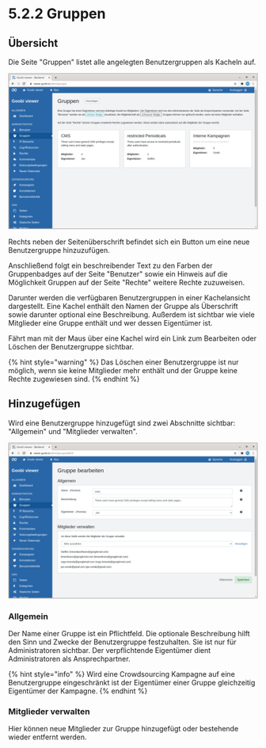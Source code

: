 # 5.2.2 Gruppen

## Übersicht

Die Seite "Gruppen" listet alle angelegten Benutzergruppen als Kacheln auf.

![&#xDC;bersicht der angelegten Benutzergruppen](../../.gitbook/assets/5.2.2_de_gruppen.png)

Rechts neben der Seitenüberschrift befindet sich ein Button um eine neue Benutzergruppe hinzuzufügen.

Anschließend folgt ein beschreibender Text zu den Farben der Gruppenbadges auf der Seite "Benutzer" sowie ein Hinweis auf die Möglichkeit Gruppen auf der Seite "Rechte" weitere Rechte zuzuweisen.

Darunter werden die verfügbaren Benutzergruppen in einer Kachelansicht dargestellt. Eine Kachel enthält den Namen der Gruppe als Überschrift sowie darunter optional eine Beschreibung. Außerdem ist sichtbar wie viele Mitglieder eine Gruppe enthält und wer dessen Eigentümer ist.

Fährt man mit der Maus über eine Kachel wird ein Link zum Bearbeiten oder Löschen der Benutzergruppe sichtbar.

{% hint style="warning" %}
Das Löschen einer Benutzergruppe ist nur möglich, wenn sie keine Mitglieder mehr enthält und der Gruppe keine Rechte zugewiesen sind. 
{% endhint %}

## Hinzugefügen

Wird eine Benutzergruppe hinzugefügt sind zwei Abschnitte sichtbar: "Allgemein" und "Mitglieder verwalten".

![Die Abschnitte &quot;Allgemein&quot; und &quot;Mitglieder verwalten](../../.gitbook/assets/5.2.2_de_bearbeiten.png)

### Allgemein

Der Name einer Gruppe ist ein Pflichtfeld. Die optionale Beschreibung hilft den Sinn und Zwecke der Benutzergruppe festzuhalten. Sie ist nur für Administratoren sichtbar. Der verpflichtende Eigentümer dient Administratoren als Ansprechpartner.

{% hint style="info" %}
Wird eine Crowdsourcing Kampagne auf eine Benutzergruppe eingeschränkt ist der Eigentümer einer Gruppe gleichzeitig Eigentümer der Kampagne.
{% endhint %}

### Mitglieder verwalten

Hier können neue Mitglieder zur Gruppe hinzugefügt oder bestehende wieder entfernt werden.

